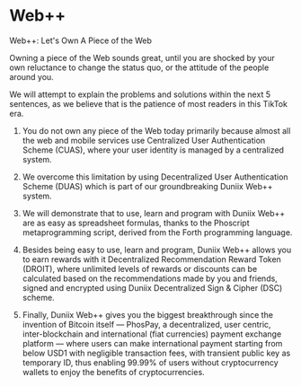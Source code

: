 # Web++
Web++: Let's Own A Piece of the Web

Owning a piece of the Web sounds great, until you are shocked by your own reluctance to change the status quo, or the attitude of the people around you.

We will attempt to explain the problems and solutions within the next 5 sentences, as we believe that is the patience of most readers in this TikTok era.

1. You do not own any piece of the Web today primarily because almost all the web and mobile services use Centralized User Authentication Scheme (CUAS), where your user identity is managed by a centralized system.

2. We overcome this limitation by using Decentralized User Authentication Scheme (DUAS) which is part of our groundbreaking Duniix Web++ system.

3. We will demonstrate that to use, learn and program with Duniix Web++ are as easy as spreadsheet formulas, thanks to the Phoscript metaprogramming script, derived from the Forth programming language.

4. Besides being easy to use, learn and program, Duniix Web++ allows you to earn rewards with it Decentralized Recommendation Reward Token (DROIT), where unlimited levels of rewards or discounts can be calculated based on the recommendations made by you and friends, signed and encrypted using Duniix Decentralized Sign & Cipher (DSC) scheme.

5. Finally, Duniix Web++ gives you the biggest breakthrough since the invention of Bitcoin itself — PhosPay,  a decentralized, user centric, inter-blockchain and international (fiat currencies) payment exchange platform — where users can make international payment starting from below USD1 with negligible transaction fees, with transient public key as temporary ID, thus enabling 99.99% of users without cryptocurrency wallets to enjoy the benefits of cryptocurrencies.

<!--
A Decentralized User Centric Web

Let Us Own A Piece of the Web

Fundamental is DUAS.

But interface is Create Search View Modify.

A Decentralized User Centric Web

Use this document to demonstrate Duniix URJ.

Web++: Let's Own A Piece of the Web
-->

